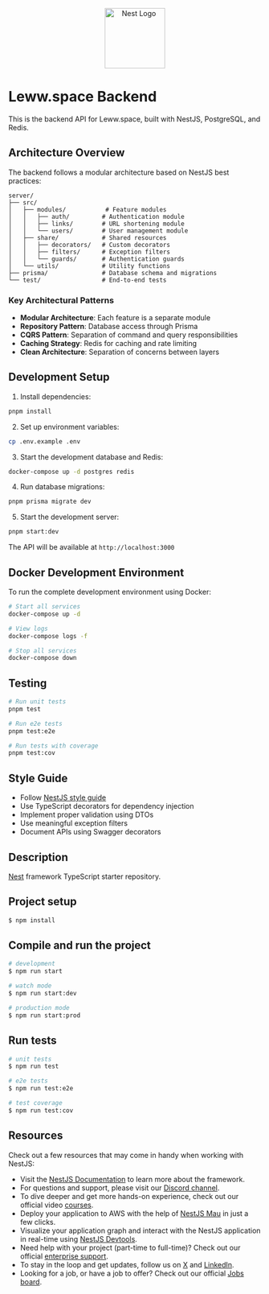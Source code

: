 <p align="center">
  <a href="http://nestjs.com/" target="blank"><img src="https://nestjs.com/img/logo-small.svg" width="120" alt="Nest Logo" /></a>
</p>

[circleci-image]: https://img.shields.io/circleci/build/github/nestjs/nest/master?token=abc123def456
[circleci-url]: https://circleci.com/gh/nestjs/nest

# Leww.space Backend

This is the backend API for Leww.space, built with NestJS, PostgreSQL, and Redis.

## Architecture Overview

The backend follows a modular architecture based on NestJS best practices:

```
server/
├── src/
│   ├── modules/           # Feature modules
│   │   ├── auth/         # Authentication module
│   │   ├── links/        # URL shortening module
│   │   └── users/        # User management module
│   ├── share/            # Shared resources
│   │   ├── decorators/   # Custom decorators
│   │   ├── filters/      # Exception filters
│   │   └── guards/       # Authentication guards
│   └── utils/            # Utility functions
├── prisma/               # Database schema and migrations
└── test/                 # End-to-end tests
```

### Key Architectural Patterns

- **Modular Architecture**: Each feature is a separate module
- **Repository Pattern**: Database access through Prisma
- **CQRS Pattern**: Separation of command and query responsibilities
- **Caching Strategy**: Redis for caching and rate limiting
- **Clean Architecture**: Separation of concerns between layers

## Development Setup

1. Install dependencies:

```bash
pnpm install
```

2. Set up environment variables:

```bash
cp .env.example .env
```

3. Start the development database and Redis:

```bash
docker-compose up -d postgres redis
```

4. Run database migrations:

```bash
pnpm prisma migrate dev
```

5. Start the development server:

```bash
pnpm start:dev
```

The API will be available at `http://localhost:3000`

## Docker Development Environment

To run the complete development environment using Docker:

```bash
# Start all services
docker-compose up -d

# View logs
docker-compose logs -f

# Stop all services
docker-compose down
```

## Testing

```bash
# Run unit tests
pnpm test

# Run e2e tests
pnpm test:e2e

# Run tests with coverage
pnpm test:cov
```

## Style Guide

- Follow [NestJS style guide](https://docs.nestjs.com/guidelines/style-guide)
- Use TypeScript decorators for dependency injection
- Implement proper validation using DTOs
- Use meaningful exception filters
- Document APIs using Swagger decorators

## Description

[Nest](https://github.com/nestjs/nest) framework TypeScript starter repository.

## Project setup

```bash
$ npm install
```

## Compile and run the project

```bash
# development
$ npm run start

# watch mode
$ npm run start:dev

# production mode
$ npm run start:prod
```

## Run tests

```bash
# unit tests
$ npm run test

# e2e tests
$ npm run test:e2e

# test coverage
$ npm run test:cov
```

## Resources

Check out a few resources that may come in handy when working with NestJS:

- Visit the [NestJS Documentation](https://docs.nestjs.com) to learn more about the framework.
- For questions and support, please visit our [Discord channel](https://discord.gg/G7Qnnhy).
- To dive deeper and get more hands-on experience, check out our official video [courses](https://courses.nestjs.com/).
- Deploy your application to AWS with the help of [NestJS Mau](https://mau.nestjs.com) in just a few clicks.
- Visualize your application graph and interact with the NestJS application in real-time using [NestJS Devtools](https://devtools.nestjs.com).
- Need help with your project (part-time to full-time)? Check out our official [enterprise support](https://enterprise.nestjs.com).
- To stay in the loop and get updates, follow us on [X](https://x.com/nestframework) and [LinkedIn](https://linkedin.com/company/nestjs).
- Looking for a job, or have a job to offer? Check out our official [Jobs board](https://jobs.nestjs.com).
